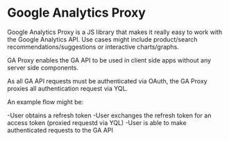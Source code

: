 Google Analytics Proxy
======================

Google Analytics Proxy is a JS library that makes it really easy to work with the Google Analytics API. Use cases might include product/search recommendations/suggestions or interactive charts/graphs.

GA Proxy enables the GA API to be used in client side apps without any server side components.

As all GA API requests must be authenticated via OAuth, the GA Proxy proxies all authentication request via YQL.

An example flow might be:

-User obtains a refresh token
-User exchanges the refresh token for an access token (proxied requestd via YQL)
-User is able to make authenticated requests to the GA API
